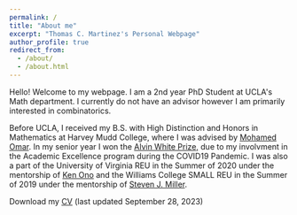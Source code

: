 ```yaml
---
permalink: /
title: "About me"
excerpt: "Thomas C. Martinez's Personal Webpage"
author_profile: true
redirect_from: 
  - /about/
  - /about.html
---
```


Hello! Welcome to my webpage. I am a 2nd year PhD Student at UCLA's Math department. I currently do not have an advisor however I am primarily interested in combinatorics.

Before UCLA, I received my B.S. with High Distinction and Honors in Mathematics at Harvey Mudd College, where I was advised by [Mohamed Omar](https://www.mohamedomar.org/). In my senior year I won the [Alvin White Prize,](https://www.hmc.edu/mathematics/about/awards/) due to my involvment in the Academic Excellence program during the COVID19 Pandemic. I was also a part of the University of Virginia REU in the Summer of 2020 under the mentorship of [Ken Ono](https://uva.theopenscholar.com/ken-ono) and the Williams College SMALL REU in the Summer of 2019 under the mentorship of [Steven J. Miller](https://web.williams.edu/Mathematics/sjmiller/public_html/).

Download my [CV](http://thomasmartinez0.github.io/files/TMartinezCV.pdf) (last updated September 28, 2023)